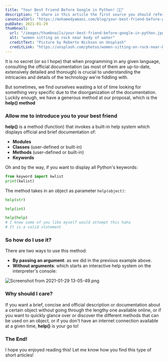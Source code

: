 ```yaml
---
title: "Your Best Friend Before Google in Python! 👩‍💻"
description: "I share in this article the first source you should refer to before Google when it comes to Python, it is the built in manual."
canonicalUrl: "https://mohamedyamani.com/blog/your-best-friend-before-google-in-python/"
pubDate: 2021-01-29
thumbnail:
  url: "/images/thumbnails/your-best-friend-before-google-in-python.jpg"
  alt: "women sitting on rock near body of water"
  creditText: "Picture by Roberto Nickson on Unsplash"
  creditLink: "https://unsplash.com/photos/women-sitting-on-rock-near-body-of-water-vRAYwESFc-U?utm_medium=referral&utm_source=mohamedyamani.com"
---
```


It is no secret (or so I hope) that when programming in any given language, consulting the official documentation (as most of them are up-to-date, extensively detailed and thorough) is crucial to understanding the intricacies and details of the technology we're fiddling with.

But sometimes, we find ourselves wasting a lot of time looking for something very specific due to the disorganization of the documentation. Luckily enough, we have a generous method at our proposal, which is the **help() method**

### Allow me to introduce you to your best friend

**help()** is a method (function) that invokes a built-in help system which displays official and brief documentation of:

- **Modules**
- **Classes** (user-defined or built-in)
- **Methods** (user-defined or built-in)
- **Keywords**

Oh and by the way, if you want to display all Python's keywords:

```python
from keyword import kwlist
print(kwlist)
```

The method takes in an object as parameter `help(object)`:

```python
help(str)

help(int)

help(help)
# I know some of you like myself would attempt this haha
# It is a valid statement
```

### So how do I use it?

There are two ways to use this method:

- **By passing an argument**: as we did in the previous example above.
- **Without arguments**: which starts an interactive help system on the interpreter's console:

![Screenshot from 2021-01-29 13-05-49.png](https://cdn.hashnode.com/res/hashnode/image/upload/v1611921962315/QWRomHZi7.png)

### Why should I care?

If you want a brief, concise and official description or documentation about a certain object without going through the lengthy one available online, or if you want to quickly glance over or discover the different methods that can be used on an object, or if you don't have an internet connection available at a given time, **help()** is your go to!

### The End!

I hope you enjoyed reading this! Let me know how you find this type of short articles!
